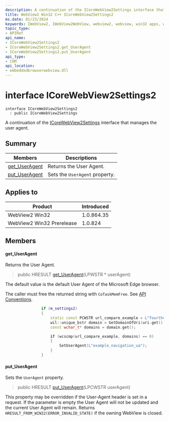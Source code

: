 ```yaml
---
description: A continuation of the ICoreWebView2Settings interface that manages the user agent.
title: WebView2 Win32 C++ ICoreWebView2Settings2
ms.date: 01/23/2024
keywords: IWebView2, IWebView2WebView, webview2, webview, win32 apps, win32, edge, ICoreWebView2, ICoreWebView2Controller, browser control, edge html, ICoreWebView2Settings2
topic_type: 
- APIRef
api_name:
- ICoreWebView2Settings2
- ICoreWebView2Settings2.get_UserAgent
- ICoreWebView2Settings2.put_UserAgent
api_type:
- COM
api_location:
- embeddedbrowserwebview.dll
---
```


# interface ICoreWebView2Settings2

```
interface ICoreWebView2Settings2
  : public ICoreWebView2Settings
```

A continuation of the [ICoreWebView2Settings](icorewebview2settings.md) interface that manages the user agent.

## Summary

 Members                        | Descriptions
--------------------------------|---------------------------------------------
[get_UserAgent](#get_useragent) | Returns the User Agent.
[put_UserAgent](#put_useragent) | Sets the `UserAgent` property.

## Applies to

Product                         | Introduced
--------------------------------|---------------------------------------------
WebView2 Win32            |    1.0.864.35
WebView2 Win32 Prerelease |    1.0.824

## Members

#### get_UserAgent

Returns the User Agent.

> public HRESULT [get_UserAgent](#get_useragent)(LPWSTR * userAgent)

The default value is the default User Agent of the Microsoft Edge browser.

The caller must free the returned string with `CoTaskMemFree`. See [API Conventions](/microsoft-edge/webview2/concepts/win32-api-conventions#strings).

```cpp
                if (m_settings2)
                {
                    static const PCWSTR url_compare_example = L"fourthcoffee.com";
                    wil::unique_bstr domain = GetDomainOfUri(uri.get());
                    const wchar_t* domains = domain.get();

                    if (wcscmp(url_compare_example, domains) == 0)
                    {
                        SetUserAgent(L"example_navigation_ua");
                    }
                }
```

#### put_UserAgent

Sets the `UserAgent` property.

> public HRESULT [put_UserAgent](#put_useragent)(LPCWSTR userAgent)

This property may be overridden if the User-Agent header is set in a request. If the parameter is empty the User Agent will not be updated and the current User Agent will remain. Returns `HRESULT_FROM_WIN32(ERROR_INVALID_STATE)` if the owning WebView is closed.

